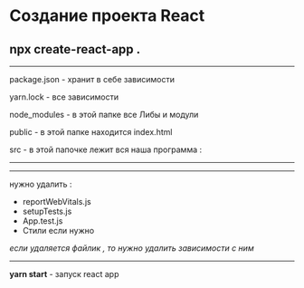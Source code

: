 # Создание проекта React

## npx create-react-app .

---

package.json - хранит в себе зависимости

yarn.lock - все зависимости

node_modules - в этой папке все Либы и модули

public - в этой папке находится index.html

src - в этой папочке лежит вся наша программа :

---

---

нужно удалить :

- reportWebVitals.js
- setupTests.js
- App.test.js
- Стили если нужно

_если удаляется файлик , то нужно удалить зависимости с ним_

---

**yarn start** - запуск react app
